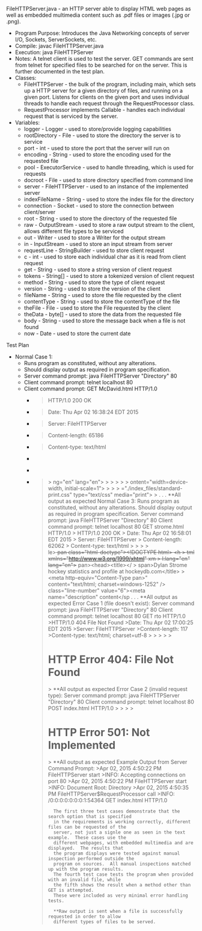 FileHTTPServer.java - an HTTP server able to display HTML web pages as well as embedded multimedia content such as .pdf files or images (.jpg or .png).

- Program Purpose:
		Introduces the Java Networking concepts of server I/O, 
		Sockets, ServerSockets, etc.
- Compile: javac FileHTTPServer.java
- Execution: java FileHTTPServer <root directory> <port> 
- Notes:  A telnet client is used to test the server.  GET commands are sent from telnet for
		specified files to be searched for on the server.  This is further documented in
		the test plan.
- Classes: 
	- FileHTTPServer - the bulk of the program, including main, which sets up a HTTP
			server for a given directory of files, and running on a given port.  Listens
			for clients on the given port and uses individual threads to handle each
			request through the RequestProcessor class.
	- RequestProcessor implements Callable<Void> - handles each individual request that
			is serviced by the server.
- Variables:
	- logger - Logger - used to store/provide logging capabilities
	- rootDirectory - File - used to store the directory the server is to service
	- port - int - used to store the port that the server will run on
	- encoding - String - used to store the encoding used for the requested file
	- pool - ExecutorService - used to handle threading, which is used for requests
	- docroot - File - used to store directory specified from command line
	- server - FileHTTPServer - used to an instance of the implemented server
	- indexFileName - String - used to store the index file for the directory
	- connection - Socket - used to store the connection between client/server
	- root - String - used to store the directory of the requested file
	- raw - OutputStream - used to store a raw output stream to the client, allows 
			different file types to be serviced
	- out - Writer - used to store a Writer for the output stream
	- in - InputStream - used to store an input stream from server
	- requestLine - StringBuilder - used to store client request
	- c - int - used to store each individual char as it is read from client request
	- get - String - used to store a string version of client request
	- tokens - String[] - used to store a tokenized version of client request
	- method - String - used to store the type of client request
	- version - String - used to store the version of the client
	- fileName - String - used to store the file requested by the client
	- contentType - String - used to store the contentType of the file
	- theFile - File - used to store the File requested by the client
	- theData - byte[] - used to store the data from the requested file
	- body - String - used to store the message back when a file is not found
	- now - Date - used to store the current date

Test Plan
- Normal Case 1:
	- Runs program as constituted, without any alterations.
	- Should display output as required in program specification.
	- Server command prompt: java FileHTTPServer "Directory" 80
	- Client command prompt: telnet localhost 80
	- Client command prompt: GET McDavid.html HTTP/1.0
		- > HTTP/1.0 200 OK
		- > Date: Thu Apr 02 16:38:24 EDT 2015
		- > Server: FileHTTPServer
		- > Content-length: 65186
		- > Content-type: text/html
		- > 
		- > 
		- > <!-- saved from url=(0067)http://www.hockeydb.com/ihdb/stats/pdisplay.php?filter
		- > =Y&pid=160293 -->
 		- >                 <html><head><meta http-equiv="Content-Type" content="text/html;
		- >  charset=windows-1252"></head><body><div class="line-gutter-backdrop"></div><tab
		- > le><tbody><tr><td class="line-number" value="1"></td><td class="line-content"><s
		- > pan class="html-doctype">&lt;!DOCTYPE html&gt;</span> </td></tr><tr><td class="l
		- > ine-number" value="2"></td><td class="line-content"><span class="html-tag">&lt;h
		- > tml <span class="html-attribute-name">xmlns</span>="<span class="html-attribute-
		- > value">http://www.w3.org/1999/xhtml</span>" <span class="html-attribute-name">xm
		- > l:lang</span>="<span class="html-attribute-value">en</span>" <span class="html-a
		- > ttribute-name">lang</span>="<span class="html-attribute-value">en</span>"&gt;</s
		- > pan></td></tr><tr><td class="line-number" value="3"></td><td class="line-content
		- > "><span class="html-tag">&lt;head&gt;</span></td></tr><tr><td class="line-number
		- > " value="4"></td><td class="line-content"><span class="html-tag">&lt;title&gt;</
		- > span>Connor McDavid hockey statistics and profile at hockeydb.com<span class="ht
		- > ml-tag">&lt;/title&gt;</span></td></tr><tr><td class="line-number" value="5"></t
		- > d><td class="line-content"><span class="html-tag">&lt;meta <span class="html-att
		- .
		- .
		- .

**All output as expected

- Normal Case 2:
		Runs program as constituted, without any alterations.
		Should display output as required in program specification.
		Server command prompt: java FileHTTPServer "Directory" 80
		Client command prompt: telnet localhost 80
							   GET crosby.html HTTP/1.0
		> HTTP/1.0 200 OK
		> Date: Thu Apr 02 16:52:04 EDT 2015
		> Server: FileHTTPServer
		> Content-length: 82571
		> Content-type: text/html
		> 
		> <!DOCTYPE html>
		>                <!-- saved from url=(0066)http://www.hockeydb.com/ihdb/stats/pdis
		> play.php?filter=Y&pid=73288 -->
		>                                <html xmlns="http://www.w3.org/1999/xhtml" xml:la
		> ng="en" lang="en"><head><meta http-equiv="Content-Type" content="text/html; char
		> set=windows-1252">
		>                   <title>Sidney Crosby hockey statistics and profile at hockeydb
		> .com</title>
		> 
		>             <meta name="description" content="Statistics of Sidney Crosby, a hoc
		> key player from Cole Harbour, NS born Aug 7 1987 who was active from 2003 to 201
		> 5.">
		>     <meta name="format-detection" content="telephone=no">
		> ontent="width=device-width, initial-scale=1">
		> 
		>                                              <link rel="StyleSheet" href="./inde
		> x_files/standard.css" type="text/css" media="screen">
		>                                                      <link rel="StyleSheet" href
		> ="./index_files/standard-print.css" type="text/css" media="print">
		>                                                                   <link rel="Sty
		> leSheet" href="./index_files/standard-hh.css" type="text/css" media="handheld">
		.
		.
		.
		**All output as expected
Normal Case 3:
		Runs program as constituted, without any alterations.
		Should display output as required in program specification.
		Server command prompt: java FileHTTPServer "Directory" 80
		Client command prompt: telnet localhost 80
							   GET strome.html HTTP/1.0
		> HTTP/1.0 200 OK
		> Date: Thu Apr 02 16:58:01 EDT 2015
		> Server: FileHTTPServer
		> Content-length: 62062
		> Content-type: text/html
		> 
		> 
		> <!-- saved from url=(0067)http://www.hockeydb.com/ihdb/stats/pdisplay.php?filter
		> =Y&pid=170174 -->
		>                  <html><head><meta http-equiv="Content-Type" content="text/html;
		>  charset=windows-1252"></head><body><div class="line-gutter-backdrop"></div><tab
		> le><tbody><tr><td class="line-number" value="1"></td><td class="line-content"><s
		> pan class="html-doctype">&lt;!DOCTYPE html&gt;</span> </td></tr><tr><td class="l
		> ine-number" value="2"></td><td class="line-content"><span class="html-tag">&lt;h
		> tml <span class="html-attribute-name">xmlns</span>="<span class="html-attribute-
		> value">http://www.w3.org/1999/xhtml</span>" <span class="html-attribute-name">xm
		> l:lang</span>="<span class="html-attribute-value">en</span>" <span class="html-a
		> ttribute-name">lang</span>="<span class="html-attribute-value">en</span>"&gt;</s
		> pan></td></tr><tr><td class="line-number" value="3"></td><td class="line-content
		> "><span class="html-tag">&lt;head&gt;</span></td></tr><tr><td class="line-number
		> " value="4"></td><td class="line-content"><span class="html-tag">&lt;title&gt;</
		> span>Dylan Strome hockey statistics and profile at hockeydb.com<span class="html
		> -tag">&lt;/title&gt;</span></td></tr><tr><td class="line-number" value="5"></td>
		> <td class="line-content"><span class="html-tag">&lt;meta <span class="html-attri
		> bute-name">http-equiv</span>="<span class="html-attribute-value">Content-Type</s
		> pan>" <span class="html-attribute-name">content</span>="<span class="html-attrib
		> ute-value">text/html; charset=windows-1252</span>" /&gt;</span></td></tr><tr><td
		>  class="line-number" value="6"></td><td class="line-content"><span class="html-t
		> ag">&lt;meta <span class="html-attribute-name">name</span>="<span class="html-at
		> tribute-value">description</span>" <span class="html-attribute-name">content</sp
		.
		.
		.
		**All output as expected
Error Case 1 (file doesn't exist):
		Server command prompt: java FileHTTPServer "Directory" 80
		Client command prompt: telnet localhost 80
							   GET rto HTTP/1.0
		>HTTP/1.0 404 File Not Found
		>Date: Thu Apr 02 17:00:25 EDT 2015
		>Server: FileHTTPServer
		>Content-length: 117
		>Content-type: text/html; charset=utf-8
		>
		><HTML>
		><HEAD><TITLE>File Not Found</TITLE>
		></HEAD>
		><BODY><H1>HTTP Error 404: File Not Found</H1>
		></BODY></HTML>
		**All output as expected
Error Case 2 (invalid request type):
		Server command prompt: java FileHTTPServer "Directory" 80
		Client command prompt: telnet localhost 80
							   POST index.html HTTP/1.0
		><HTML>
		><HEAD><TITLE>Not Implemented</TITLE>
		></HEAD>
		><BODY><H1>HTTP Error 501: Not Implemented</H1>
		></BODY></HTML>
		**All output as expected
Example Output from Server Command Prompt:
		>Apr 02, 2015 4:50:22 PM FileHTTPServer start
		>INFO: Accepting connections on port 80
		>Apr 02, 2015 4:50:22 PM FileHTTPServer start
		>INFO: Document Root: Directory
		>Apr 02, 2015 4:50:35 PM FileHTTPServer$RequestProcessor call
		>INFO: /0:0:0:0:0:0:0:1:54364 GET index.html HTTP/1.0

		The first three test cases demonstrate that the search option that is specified 
		in the requirements is working correctly, different files can be requested of the
		server, not just a signle one as seen in the text example.  These cases use the 
		different webpages, with embedded multimedia and are displayed.  The results that 
		the program displays were tested against manual inspection performed outside the 
		program on sources.  All manual inspections matched up with the program results.
		The fourth test case tests the program when provided with an invalid file, while
		the fifth shows the result when a method other than GET is attempted.
		These were included as very minimal error handling tests.

		**Raw output is sent when a file is successfully requested in order to allow
		different types of files to be served.
